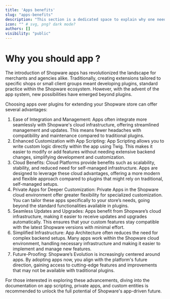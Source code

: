 ```yaml
---
title: 'Apps benefits'
slug: "apps-benefits"
description: "This section is a dedicated space to explain why one need to opt ofr apps over plugins for extending functionalities."
icon: "" # svg, png? dark mode?
authors: []
visibility: "public"
---
```


# Why you should app ?

The introduction of Shopware apps has revolutionized the landscape for merchants and agencies alike. Traditionally, creating extensions tailored to specific shops or small client groups meant developing plugins, standard practice within the Shopware ecosystem. However, with the advent of the app system, new possibilities have emerged beyond plugins.

Choosing apps over plugins for extending your Shopware store can offer several advantages:

1. Ease of Integration and Management: Apps often integrate more seamlessly with Shopware's cloud infrastructure, offering streamlined management and updates. This means fewer headaches with compatibility and maintenance compared to traditional plugins.
2. Enhanced Customization with App Scripting: App Scripting allows you to write custom logic directly within the app using Twig. This makes it easier to modify or add features without needing extensive backend changes, simplifying development and customization.
3. Cloud Benefits: Cloud Platforms provide benefits such as scalability, stability, and reduced need for self-managed infrastructure. Apps are designed to leverage these cloud advantages, offering a more modern and flexible approach compared to plugins that might rely on traditional, self-managed setups.
4. Private Apps for Deeper Customization: Private Apps in the Shopware cloud environment offer greater flexibility for specialized customization. You can tailor these apps specifically to your store’s needs, going beyond the standard functionalities available in plugins.
5. Seamless Updates and Upgrades: Apps benefit from Shopware’s cloud infrastructure, making it easier to receive updates and upgrades automatically. This ensures that your custom features stay compatible with the latest Shopware versions with minimal effort.
6. Simplified Infrastructure: App Architecture often reduces the need for complex backend setups. Many apps work within the Shopware cloud environment, handling necessary infrastructure and making it easier to implement and manage new features.
7. Future-Proofing: Shopware’s Evolution is increasingly centered around apps. By adopting apps now, you align with the platform's future direction, gaining access to cutting-edge features and improvements that may not be available with traditional plugins.

For those interested in exploring these advancements, diving into the documentation on app scripting, private apps, and custom entities is recommended to unlock the full potential of Shopware's app-driven future.